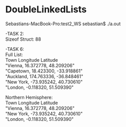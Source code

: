 # DoubleLinkedLists

Sebastians-MacBook-Pro:test2_WS sebastian$ ./a.out  

-TASK 2:  
Sizeof Struct: 88  

-TASK 6:  
Full List:  
Town       Longitude    Latitude  
"Vienna,   16.372778,   48.209206"  
"Capetown, 18.423300,   -33.918861"  
"Auckland, 174.763336,  -36.848461"  
"New York, -73.935242,  40.730610"  
"London,   -0.118320,   51.509390"  

Northern Hemisphere:  
Town       Longitude    Latitude  
"Vienna,   16.372778,   48.209206"  
"New York, -73.935242,  40.730610"  
"London,   -0.118320,   51.509390"  
